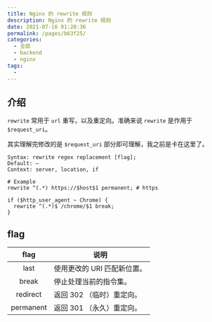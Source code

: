 ```yaml
---
title: Nginx 的 rewrite 规则
description: Nginx 的 rewrite 规则
date: 2021-07-16 01:28:36
permalink: /pages/b63f25/
categories: 
  - 全部
  - backend
  - nginx
tags: 
  - 
---
```


## 介绍

`rewrite` 常用于 `url` 重写，以及重定向。准确来说 `rewrite` 是作用于 `$request_uri`。

其实理解完修改的是 `$request_uri` 部分即可理解，我之前是卡在这里了。

```nginx
Syntax:	rewrite regex replacement [flag];
Default: —
Context: server, location, if

# Example
rewrite ^(.*) https://$host$1 permanent; # https

if ($http_user_agent ~ Chrome) {
  rewrite ^(.*)$ /chrome/$1 break;
}
```



## flag

|   flag    | 说明                        |
| :-------: | --------------------------- |
|   last    | 使用更改的 URI 匹配新位置。 |
|   break   | 停止处理当前的指令集。      |
| redirect  | 返回 302 （临时）重定向。   |
| permanent | 返回 301 （永久）重定向。   |